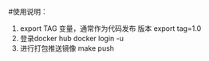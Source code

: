 #使用说明：

1. export TAG 变量，通常作为代码发布 版本
export tag=1.0
2. 登录docker hub
docker login -u <username>
3. 进行打包推送镜像
make push
